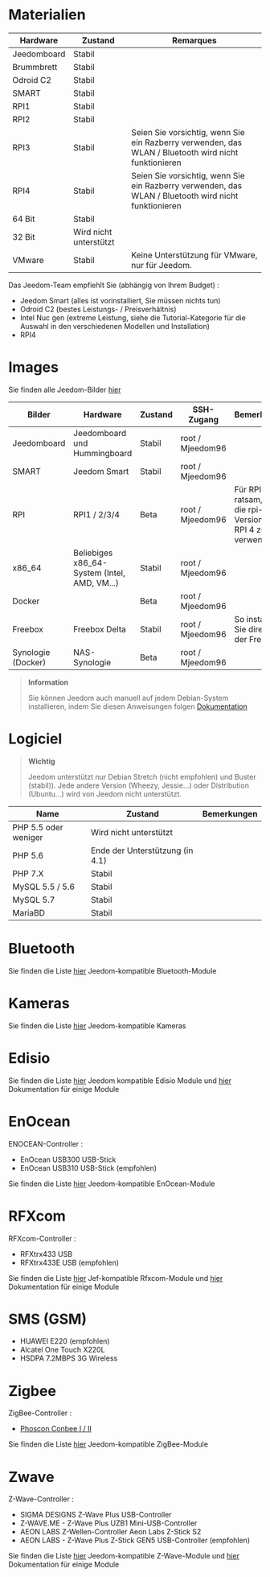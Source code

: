 # Materialien

Hardware | Zustand | Remarques
--- | --- | ---
Jeedomboard             | Stabil                  |
Brummbrett            | Stabil                  |
Odroid C2               | Stabil                  |                          
SMART                   | Stabil                  |                          
RPI1                    | Stabil                  |                          
RPI2                    | Stabil                  |                          
RPI3                    | Stabil                  | Seien Sie vorsichtig, wenn Sie ein Razberry verwenden, das WLAN / Bluetooth wird nicht funktionieren
RPI4                    | Stabil                  | Seien Sie vorsichtig, wenn Sie ein Razberry verwenden, das WLAN / Bluetooth wird nicht funktionieren
64 Bit                 | Stabil                  |                          
32 Bit                 | Wird nicht unterstützt            |                          
VMware                  | Stabil                  | Keine Unterstützung für VMware, nur für Jeedom.

Das Jeedom-Team empfiehlt Sie (abhängig von Ihrem Budget) :

- Jeedom Smart (alles ist vorinstalliert, Sie müssen nichts tun)
- Odroid C2 (bestes Leistungs- / Preisverhältnis)
- Intel Nuc gen (extreme Leistung, siehe die Tutorial-Kategorie für die Auswahl in den verschiedenen Modellen und Installation)
- RPI4

#  Images

Sie finden alle Jeedom-Bilder [hier](https://images.jeedom.com/)

| Bilder         | Hardware       | Zustand           | SSH-Zugang      | Bemerkungen      | Dokumentation      |
|----------------|----------------|----------------|----------------|----------------|---------------------|
| Jeedomboard    | Jeedomboard und Hummingboard | Stabil         | root / Mjeedom96 |                | [Jeedomboard](https://doc.jeedom.com/de_DE/installation/mini) |
| SMART          | Jeedom Smart   | Stabil           | root / Mjeedom96 |                | [SMART](https://doc.jeedom.com/de_DE/installation/smart) |
| RPI            | RPI1 / 2/3/4     | Beta           | root / Mjeedom96 |  Für RPI ist es ratsam, nur die rpi-64-Version für RPI 4 zu verwenden              | [RPI](https://doc.jeedom.com/de_DE/installation/rpi) |
| x86_64         | Beliebiges x86_64-System (Intel, AMD, VM...)               | Stabil           | root / Mjeedom96 |                | [x86_64](https://doc.jeedom.com/de_DE/installation/vm) |
| Docker         |                | Beta           | root / Mjeedom96 |                | [Docker](https://doc.jeedom.com/de_DE/installation/docker) |
| Freebox        | Freebox Delta  | Stabil         | root / Mjeedom96 | So installieren Sie direkt von der Freebox               | [Freebox](https://doc.jeedom.com/de_DE/installation/freeboxdelta) |
| Synologie (Docker)| NAS-Synologie | Beta          | root / Mjeedom96  |                | [Synologie](https://doc.jeedom.com/de_DE/installation/synology) |

> **Information**
>
> Sie können Jeedom auch manuell auf jedem Debian-System installieren, indem Sie diesen Anweisungen folgen [Dokumentation](https://doc.jeedom.com/de_DE/installation/cli)

#  Logiciel

> **Wichtig**
>
> Jeedom unterstützt nur Debian Stretch (nicht empfohlen) und Buster (stabil)). Jede andere Version (Wheezy, Jessie…) oder Distribution (Ubuntu…) wird von Jeedom nicht unterstützt.

| Name                     | Zustand                    | Bemerkungen                |
|-------------------------|-------------------------|--------------------------|
| PHP 5.5 oder weniger        | Wird nicht unterstützt            |                          |
| PHP 5.6                 | Ende der Unterstützung (in 4.1) |                          |
| PHP 7.X                 | Stabil                  |                          |
| MySQL 5.5 / 5.6           | Stabil                  |                          |
| MySQL 5.7               | Stabil                  |                          |
| MariaBD                 | Stabil                  |                          |


# Bluetooth

Sie finden die Liste [hier](https://doc.jeedom.com/de_DE/blea/equipement.compatible) Jeedom-kompatible Bluetooth-Module

# Kameras

Sie finden die Liste [hier](https://doc.jeedom.com/de_DE/camera/equipement.compatible) Jeedom-kompatible Kameras

# Edisio

Sie finden die Liste [hier](https://doc.jeedom.com/de_DE/edisio/equipement.compatible) Jeedom kompatible Edisio Module und [hier](https://doc.jeedom.com/de_DE/edisio/) Dokumentation für einige Module

# EnOcean

ENOCEAN-Controller :

-   EnOcean USB300 USB-Stick
-   EnOcean USB310 USB-Stick (empfohlen)

Sie finden die Liste [hier](https://doc.jeedom.com/de_DE/enocean/equipement.compatible) Jeedom-kompatible EnOcean-Module

# RFXcom

RFXcom-Controller :

-   RFXtrx433 USB
-   RFXtrx433E USB (empfohlen)

Sie finden die Liste [hier](https://doc.jeedom.com/de_DE/rfxcom/equipement.compatible) Jef-kompatible Rfxcom-Module und [hier](https://doc.jeedom.com/de_DE/rfxcom/) Dokumentation für einige Module

# SMS (GSM)

-   HUAWEI E220 (empfohlen)
-   Alcatel One Touch X220L
-   HSDPA 7.2MBPS 3G Wireless

# Zigbee

ZigBee-Controller :

- [Phoscon Conbee I / II](http://bit.ly/2n4VyWc)

Sie finden die Liste [hier](https://phoscon.de/en/conbee/compatible) Jeedom-kompatible ZigBee-Module

# Zwave

Z-Wave-Controller :

-   SIGMA DESIGNS Z-Wave Plus USB-Controller
-   Z-WAVE.ME - Z-Wave Plus UZB1 Mini-USB-Controller
-   AEON LABS Z-Wellen-Controller Aeon Labs Z-Stick S2
-   AEON LABS - Z-Wave Plus Z-Stick GEN5 USB-Controller (empfohlen)

Sie finden die Liste [hier](https://doc.jeedom.com/de_DE/zwave/equipement.compatible) Jeedom-kompatible Z-Wave-Module und [hier](https://doc.jeedom.com/de_DE/zwave/) Dokumentation für einige Module
